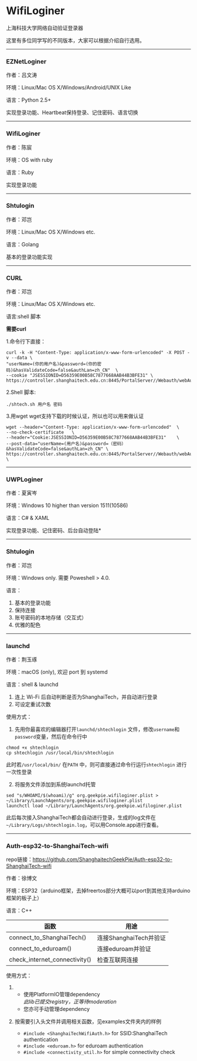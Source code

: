 # **WifiLoginer**
上海科技大学网络自动验证登录器

这里有多位同学写的不同版本，大家可以根据介绍自行选用。



----------


### **EZNetLoginer**
作者：吕文涛

环境：Linux/Mac OS X/Windows/Android/UNIX Like

语言：Python 2.5+

实现登录功能、Heartbeat保持登录、记住密码、语言切换

----------


### **WifiLoginer**
作者：陈宸

环境：OS with ruby

语言：Ruby

实现登录功能

--------


### **Shtulogin**


作者：邓岂

环境：Linux/Mac OS X/Windows etc.

语言：Golang

基本的登录功能实现

--------

### **CURL**

作者：邓岂

环境：Linux/Mac OS X/Windows etc.

语言:shell 脚本


**需要curl**

1.命令行下直接：

```shell
curl -k -H "Content-Type: application/x-www-form-urlencoded" -X POST -v --data \
"userName=(你的用户名)&password=(你的密码)&hasValidateCode=false&authLan=zh_CN"  \
--cookie "JSESSIONID=D56359E00B58C7877668AAB44B3BFE31" \
https://controller.shanghaitech.edu.cn:8445/PortalServer//Webauth/webAuthAction\!login.action
```

2.Shell 脚本:

```
./shtech.sh 用户名 密码
```

3.用wget
wget支持下载的时候认证，所以也可以用来做认证

```shell
wget --header="Content-Type: application/x-www-form-urlencoded"  \
--no-check-certificate   \
--header="Cookie:JSESSIONID=D56359E00B58C7877668AAB44B3BFE31"    \
--post-data="userName=(用户名)&password=（密码）&hasValidateCode=false&authLan=zh_CN" \
https://controller.shanghaitech.edu.cn:8445/PortalServer//Webauth/webAuthAction\!login.action \
```
----------


### **UWPLoginer**

作者：夏寅岑

环境：Windows 10 higher than version 1511(10586)

语言：C# & XAML

实现登录功能、记住密码、后台自动登陆*

---

### **Shtulogin**

作者：邓岂

环境：Windows only. 需要 Poweshell  > 4.0.

语言：

1. 基本的登录功能
2. 保持连接
3. 账号密码的本地存储（交互式）
4. 优雅的配色

---

### **launchd**

作者：荆玉琢

环境：macOS (only), 欢迎 port 到 systemd

语言：shell & launchd

1. 连上 Wi-Fi 后自动判断是否为ShanghaiTech，并自动进行登录
2. 可设定重试次数

使用方式：

1. 先用你最喜欢的编辑器打开`launchd/shtechlogin` 文件，修改`username`和`password`变量，然后在命令行中

```shell
chmod +x shtechlogin
cp shtechlogin /usr/local/bin/shtechlogin
```

此时若`/usr/local/bin/` 在`PATH` 中，则可直接通过命令行运行`shtechlogin` 进行一次性登录

2. 将服务文件添加到系统launchd托管

```shell
sed "s/WHOAMI/$(whoami)/g" org.geekpie.wifiloginer.plist > ~/Library/LaunchAgents/org.geekpie.wifiloginer.plist
launchctl load ~/Library/LaunchAgents/org.geekpie.wifiloginer.plist
```

此后每次接入ShanghaiTech都会自动进行登录，生成的log文件在`~/Library/Logs/shtechlogin.log`，可以用Console.app进行查看。

---

### **Auth-esp32-to-ShanghaiTech-wifi**

repo链接：https://github.com/ShanghaitechGeekPie/Auth-esp32-to-ShanghaiTech-wifi

作者：徐博文

环境：ESP32（arduino框架，去掉freertos部分大概可以port到其他支持arduino框架的板子上）

语言：C++

| 函数 | 用途 |
|  ----  | ----  |
| connect_to_ShanghaiTech() | 连接ShanghaiTech并验证 |
| connect_to_eduroam() | 连接eduroam并验证 |
| check_internet_connectivity() | 检查互联网连接 |

使用方式：

1. * 使用PlatformIO管理dependency  
     *此lib已提交registry，正等待moderation*  
   * 您亦可手动管理dependency  

2. 按需要引入头文件并调用相关函数，见examples文件夹内的样例  
   * ```#include <ShanghaiTechWifiAuth.h>``` for SSID:ShanghaiTech authentication  
   * ```#include <eduroam.h>``` for eduroam authentication  
   * ```#include <connectivity_util.h>``` for simple connectivity check  
